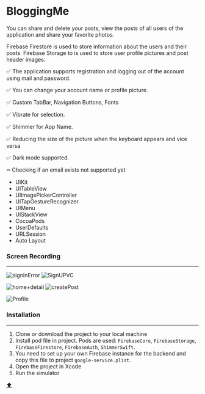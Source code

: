 # BloggingMe

<a id="anchor"></a>



You can share and delete your posts, view the posts of all users of the application and share your favorite photos.

Firebase Firestore  is used to store information about the users and their posts. Firebase Storage to  is used to store user profile pictures and post header images.

:white_check_mark: The application supports registration and logging out of the account using mail and password.

:white_check_mark: You can change your account name or profile picture.

:white_check_mark: Custom TabBar, Navigation Buttons, Fonts

:white_check_mark: Vibrate for selection.

:white_check_mark: Shimmer for App Name.

:white_check_mark: Reducing the size of the picture when the keyboard appears and vice versa

:white_check_mark: Dark mode supported. 

:heavy_minus_sign: Checking if an email exists not supported yet

+ UIKit
+ UITableView
+ UIImagePickerController
+ UITapGestureRecognizer
+ UIMenu
+ UIStackView
+ CocoaPods
+ UserDefaults
+ URLSession
+ Auto Layout


### Screen Recording

___
![signInError](https://user-images.githubusercontent.com/69522563/199493974-98570596-86c5-48ea-9691-6f8f6dd0d69e.gif)
![SignUPVC](https://user-images.githubusercontent.com/69522563/199494014-6809d655-41d4-4fdf-ae82-e970067767a4.png)

![home+detail](https://user-images.githubusercontent.com/69522563/199494042-caea057c-69c3-4a71-ab80-0639ed2370b9.gif)
![createPost](https://user-images.githubusercontent.com/69522563/199494076-74628721-eaf3-439e-ab14-251a07f6f191.gif)

![Profile](https://user-images.githubusercontent.com/69522563/199494090-a441870e-8738-4e36-86a6-86d0c5e4d83f.gif)


### Installation

___

1. Clone or download the project to your local machine
2. Install pod file in project. Pods are used: `FirebaseCore`, `FirebaseStorage`, `FirebaseFirestore`, `FirebaseAuth`, `ShimmerSwift`.
3. You need to set up your own Firebase instance for the backend and copy this file to project `google-service.plist`.
4. Open the project in Xcode
4. Run the simulator

[:arrow_up:](#anchor)

